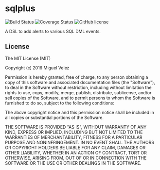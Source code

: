 # sqlplus

[![Build Status](https://travis-ci.org/mijecu25/sqlplus.svg?branch=antlr)](https://travis-ci.org/mijecu25/sqlplus)
[![Coverage Status](https://coveralls.io/repos/github/mijecu25/sqlplus/badge.svg?branch=antlr)](https://coveralls.io/github/mijecu25/sqlplus?branch=antlr)
[![GitHub license](https://img.shields.io/badge/license-MIT-blue.svg)](https://raw.githubusercontent.com/mijecu25/sqlplus/antlr/LICENSE)

A DSL to add alerts to various SQL DML events.

## License

The MIT License (MIT)

Copyright (c) 2016 Miguel Velez

Permission is hereby granted, free of charge, to any person obtaining a copy
of this software and associated documentation files (the "Software"), to deal
in the Software without restriction, including without limitation the rights
to use, copy, modify, merge, publish, distribute, sublicense, and/or sell
copies of the Software, and to permit persons to whom the Software is
furnished to do so, subject to the following conditions:

The above copyright notice and this permission notice shall be included in all
copies or substantial portions of the Software.

THE SOFTWARE IS PROVIDED "AS IS", WITHOUT WARRANTY OF ANY KIND, EXPRESS OR
IMPLIED, INCLUDING BUT NOT LIMITED TO THE WARRANTIES OF MERCHANTABILITY,
FITNESS FOR A PARTICULAR PURPOSE AND NONINFRINGEMENT. IN NO EVENT SHALL THE
AUTHORS OR COPYRIGHT HOLDERS BE LIABLE FOR ANY CLAIM, DAMAGES OR OTHER
LIABILITY, WHETHER IN AN ACTION OF CONTRACT, TORT OR OTHERWISE, ARISING FROM,
OUT OF OR IN CONNECTION WITH THE SOFTWARE OR THE USE OR OTHER DEALINGS IN THE
SOFTWARE.

